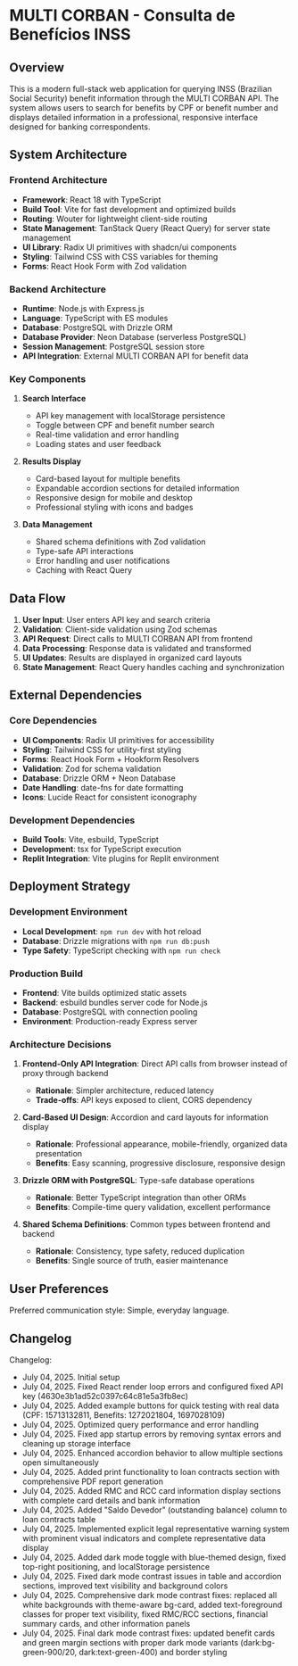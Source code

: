 # MULTI CORBAN - Consulta de Benefícios INSS

## Overview

This is a modern full-stack web application for querying INSS (Brazilian Social Security) benefit information through the MULTI CORBAN API. The system allows users to search for benefits by CPF or benefit number and displays detailed information in a professional, responsive interface designed for banking correspondents.

## System Architecture

### Frontend Architecture
- **Framework**: React 18 with TypeScript
- **Build Tool**: Vite for fast development and optimized builds
- **Routing**: Wouter for lightweight client-side routing
- **State Management**: TanStack Query (React Query) for server state management
- **UI Library**: Radix UI primitives with shadcn/ui components
- **Styling**: Tailwind CSS with CSS variables for theming
- **Forms**: React Hook Form with Zod validation

### Backend Architecture
- **Runtime**: Node.js with Express.js
- **Language**: TypeScript with ES modules
- **Database**: PostgreSQL with Drizzle ORM
- **Database Provider**: Neon Database (serverless PostgreSQL)
- **Session Management**: PostgreSQL session store
- **API Integration**: External MULTI CORBAN API for benefit data

### Key Components

1. **Search Interface**
   - API key management with localStorage persistence
   - Toggle between CPF and benefit number search
   - Real-time validation and error handling
   - Loading states and user feedback

2. **Results Display**
   - Card-based layout for multiple benefits
   - Expandable accordion sections for detailed information
   - Responsive design for mobile and desktop
   - Professional styling with icons and badges

3. **Data Management**
   - Shared schema definitions with Zod validation
   - Type-safe API interactions
   - Error handling and user notifications
   - Caching with React Query

## Data Flow

1. **User Input**: User enters API key and search criteria
2. **Validation**: Client-side validation using Zod schemas
3. **API Request**: Direct calls to MULTI CORBAN API from frontend
4. **Data Processing**: Response data is validated and transformed
5. **UI Updates**: Results are displayed in organized card layouts
6. **State Management**: React Query handles caching and synchronization

## External Dependencies

### Core Dependencies
- **UI Components**: Radix UI primitives for accessibility
- **Styling**: Tailwind CSS for utility-first styling
- **Forms**: React Hook Form + Hookform Resolvers
- **Validation**: Zod for schema validation
- **Database**: Drizzle ORM + Neon Database
- **Date Handling**: date-fns for date formatting
- **Icons**: Lucide React for consistent iconography

### Development Dependencies
- **Build Tools**: Vite, esbuild, TypeScript
- **Development**: tsx for TypeScript execution
- **Replit Integration**: Vite plugins for Replit environment

## Deployment Strategy

### Development Environment
- **Local Development**: `npm run dev` with hot reload
- **Database**: Drizzle migrations with `npm run db:push`
- **Type Safety**: TypeScript checking with `npm run check`

### Production Build
- **Frontend**: Vite builds optimized static assets
- **Backend**: esbuild bundles server code for Node.js
- **Database**: PostgreSQL with connection pooling
- **Environment**: Production-ready Express server

### Architecture Decisions

1. **Frontend-Only API Integration**: Direct API calls from browser instead of proxy through backend
   - **Rationale**: Simpler architecture, reduced latency
   - **Trade-offs**: API keys exposed to client, CORS dependency

2. **Card-Based UI Design**: Accordion and card layouts for information display
   - **Rationale**: Professional appearance, mobile-friendly, organized data presentation
   - **Benefits**: Easy scanning, progressive disclosure, responsive design

3. **Drizzle ORM with PostgreSQL**: Type-safe database operations
   - **Rationale**: Better TypeScript integration than other ORMs
   - **Benefits**: Compile-time query validation, excellent performance

4. **Shared Schema Definitions**: Common types between frontend and backend
   - **Rationale**: Consistency, type safety, reduced duplication
   - **Benefits**: Single source of truth, easier maintenance

## User Preferences

Preferred communication style: Simple, everyday language.

## Changelog

Changelog:
- July 04, 2025. Initial setup
- July 04, 2025. Fixed React render loop errors and configured fixed API key (4630e3b1ad52c0397c64c81e5a3fb8ec)
- July 04, 2025. Added example buttons for quick testing with real data (CPF: 15713132811, Benefits: 1272021804, 1697028109)
- July 04, 2025. Optimized query performance and error handling
- July 04, 2025. Fixed app startup errors by removing syntax errors and cleaning up storage interface
- July 04, 2025. Enhanced accordion behavior to allow multiple sections open simultaneously
- July 04, 2025. Added print functionality to loan contracts section with comprehensive PDF report generation
- July 04, 2025. Added RMC and RCC card information display sections with complete card details and bank information
- July 04, 2025. Added "Saldo Devedor" (outstanding balance) column to loan contracts table
- July 04, 2025. Implemented explicit legal representative warning system with prominent visual indicators and complete representative data display
- July 04, 2025. Added dark mode toggle with blue-themed design, fixed top-right positioning, and localStorage persistence
- July 04, 2025. Fixed dark mode contrast issues in table and accordion sections, improved text visibility and background colors
- July 04, 2025. Comprehensive dark mode contrast fixes: replaced all white backgrounds with theme-aware bg-card, added text-foreground classes for proper text visibility, fixed RMC/RCC sections, financial summary cards, and other information panels
- July 04, 2025. Final dark mode contrast fixes: updated benefit cards and green margin sections with proper dark mode variants (dark:bg-green-900/20, dark:text-green-400) and border styling